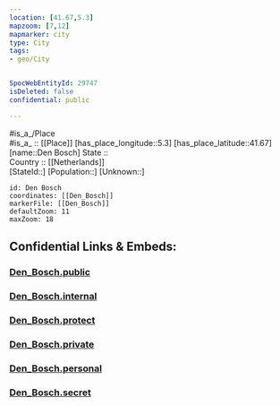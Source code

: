 ```yaml
---
location: [41.67,5.3] 
mapzoom: [7,12] 
mapmarker: city 
type: City
tags:
- geo/City


SpocWebEntityId: 29747
isDeleted: false
confidential: public

---
```

#is_a_/Place  
#is_a_ :: [[Place]] 
[has_place_longitude::5.3] 
[has_place_latitude::41.67] 
[name::Den Bosch] 
State ::  
Country :: [[Netherlands]]  
[StateId::] 
[Population::] 
[Unknown::] 


```leaflet
id: Den Bosch
coordinates: [[Den_Bosch]] 
markerFile: [[Den_Bosch]] 
defaultZoom: 11 
maxZoom: 18
```


## Confidential Links & Embeds: 

### [Den_Bosch.public](/_public/\Earth\Continent\Europe\Europe~West\Netherlands\CityDen_Bosch.public.md) 

### [Den_Bosch.internal](/_internal/\Earth\Continent\Europe\Europe~West\Netherlands\CityDen_Bosch.internal.md) 

### [Den_Bosch.protect](/_protect/\Earth\Continent\Europe\Europe~West\Netherlands\CityDen_Bosch.protect.md) 

### [Den_Bosch.private](/_private/\Earth\Continent\Europe\Europe~West\Netherlands\CityDen_Bosch.private.md) 

### [Den_Bosch.personal](/_personal/\Earth\Continent\Europe\Europe~West\Netherlands\CityDen_Bosch.personal.md) 

### [Den_Bosch.secret](/_secret/\Earth\Continent\Europe\Europe~West\Netherlands\CityDen_Bosch.secret.md)

